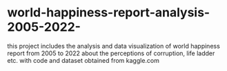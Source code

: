 # world-happiness-report-analysis-2005-2022-
this project includes the analysis and data visualization of world happiness report from 2005 to 2022 about the perceptions of corruption, life ladder etc.
with code and dataset obtained from kaggle.com
